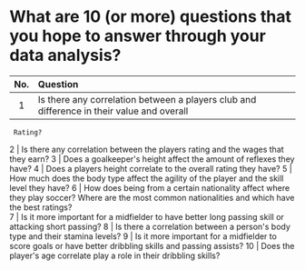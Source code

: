 # What are 10 (or more) questions that you hope to answer through your data analysis?

No. | Question
:-:|:-
1 | Is there any correlation between a players club and difference in their value and overall 
     Rating?
2 | Is there any correlation between the players rating and the wages that they earn?
3 | Does a goalkeeper's height affect the amount of reflexes they have? 
4 | Does a players height correlate to the overall rating they have? 
5 | How much does the body type affect the agility of the player and the skill level they have?
6 | How does being from a certain nationality affect where they play soccer? Where are the most common nationalities and which have
    the best  ratings?  
7 |  Is it more important for a midfielder to have better long passing skill or attacking short
    passing? 
8 | Is there a correlation between a person's body type and their stamina levels? 
9 | Is it more important for a midfielder to score goals or have better dribbling skills and passing assists?
10 | Does the player's age correlate play a role in their dribbling skills?
